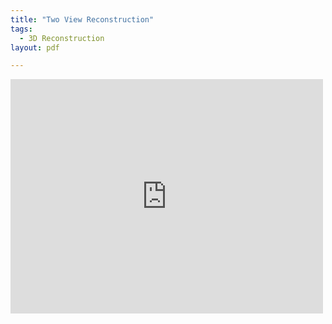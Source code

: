 ```yaml
---
title: "Two View Reconstruction"
tags:
  - 3D Reconstruction
layout: pdf

---
```

<embed src="https://tjdalsckd.github.io/assets/pdf/다중시점기하과제1.pdf" width="500" height="375" type="application/pdf" />
